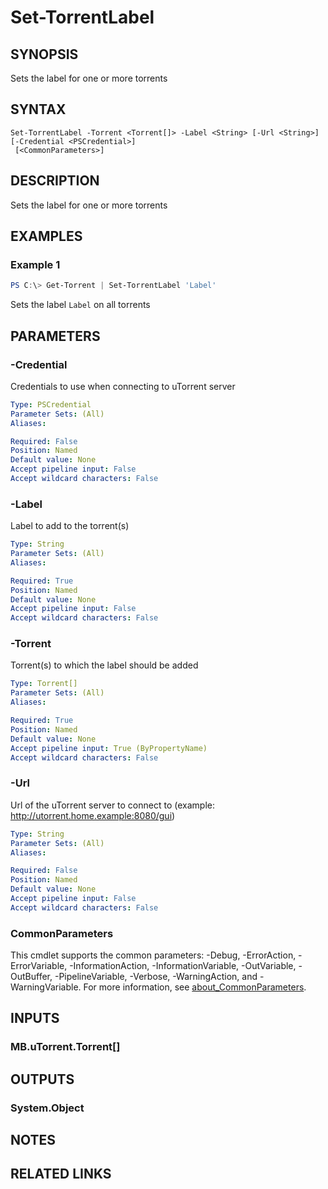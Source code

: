 ﻿---
external help file: MB.uTorrent.dll-Help.xml
Module Name: MB.uTorrent
online version:
schema: 2.0.0
---

# Set-TorrentLabel

## SYNOPSIS
Sets the label for one or more torrents

## SYNTAX

```
Set-TorrentLabel -Torrent <Torrent[]> -Label <String> [-Url <String>] [-Credential <PSCredential>]
 [<CommonParameters>]
```

## DESCRIPTION
Sets the label for one or more torrents

## EXAMPLES

### Example 1
```powershell
PS C:\> Get-Torrent | Set-TorrentLabel 'Label'
```

Sets the label `Label` on all torrents

## PARAMETERS

### -Credential
Credentials to use when connecting to uTorrent server

```yaml
Type: PSCredential
Parameter Sets: (All)
Aliases:

Required: False
Position: Named
Default value: None
Accept pipeline input: False
Accept wildcard characters: False
```

### -Label
Label to add to the torrent(s)

```yaml
Type: String
Parameter Sets: (All)
Aliases:

Required: True
Position: Named
Default value: None
Accept pipeline input: False
Accept wildcard characters: False
```

### -Torrent
Torrent(s) to which the label should be added

```yaml
Type: Torrent[]
Parameter Sets: (All)
Aliases:

Required: True
Position: Named
Default value: None
Accept pipeline input: True (ByPropertyName)
Accept wildcard characters: False
```

### -Url
Url of the uTorrent server to connect to (example: http://utorrent.home.example:8080/gui)

```yaml
Type: String
Parameter Sets: (All)
Aliases:

Required: False
Position: Named
Default value: None
Accept pipeline input: False
Accept wildcard characters: False
```

### CommonParameters
This cmdlet supports the common parameters: -Debug, -ErrorAction, -ErrorVariable, -InformationAction, -InformationVariable, -OutVariable, -OutBuffer, -PipelineVariable, -Verbose, -WarningAction, and -WarningVariable. For more information, see [about_CommonParameters](http://go.microsoft.com/fwlink/?LinkID=113216).

## INPUTS

### MB.uTorrent.Torrent[]
## OUTPUTS

### System.Object
## NOTES

## RELATED LINKS
